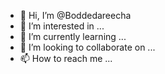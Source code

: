 - 👋 Hi, I’m @Boddedareecha
- 👀 I’m interested in ...
- 🌱 I’m currently learning ...
- 💞️ I’m looking to collaborate on ...
- 📫 How to reach me ...

<!---
Boddedareecha/Boddedareecha is a ✨ special ✨ repository because its `README.md` (this file) appears on your GitHub profile.
You can click the Preview link to take a look at your changes.
--->
